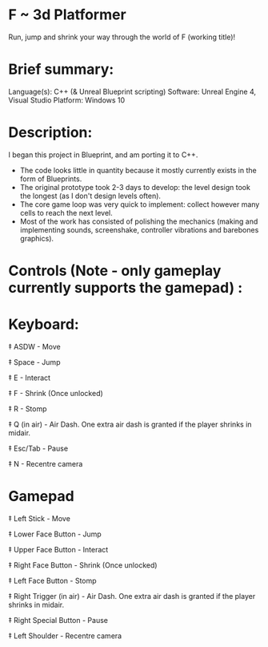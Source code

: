 # F ~ 3d Platformer
 
 Run, jump and shrink your way through the world of F (working title)!


# Brief summary:
 
 Language(s):  C++ (& Unreal Blueprint scripting)
 Software:     Unreal Engine 4, Visual Studio
 Platform:     Windows 10
 

# Description:

I began this project in Blueprint, and am porting it to C++. 

+ The code looks little in quantity because it mostly currently exists in the form of Blueprints. 
+ The original prototype took 2-3 days to develop: the level design took the longest (as I don't design levels often).
+ The core game loop was very quick to implement: collect however many cells to reach the next level.
+ Most of the work has consisted of polishing the mechanics (making and implementing sounds, screenshake, 
  controller vibrations and barebones graphics).


# Controls (Note - only gameplay currently supports the gamepad) :
 
 # Keyboard:


  ‡ ASDW                  - Move

  ‡ Space                 - Jump

  ‡ E                     - Interact

  ‡ F                     - Shrink (Once unlocked)

  ‡ R                     - Stomp

  ‡ Q (in air)            - Air Dash. One extra air dash is granted if the player shrinks in midair.

  ‡ Esc/Tab               - Pause

  ‡ N                     - Recentre camera   


 # Gamepad


 ‡ Left Stick             - Move

 ‡ Lower Face Button      - Jump

 ‡ Upper Face Button      - Interact

 ‡ Right Face Button      - Shrink (Once unlocked)

 ‡ Left Face Button       - Stomp
 
 ‡ Right Trigger (in air) - Air Dash. One extra air dash is granted if the player shrinks in midair.
 
 ‡ Right Special Button   - Pause

 ‡ Left Shoulder          - Recentre camera 


